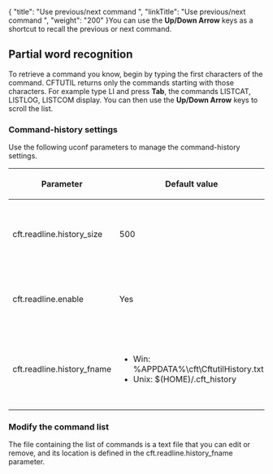 {
    "title": "Use previous/next command ",
    "linkTitle": "Use previous/next command ",
    "weight": "200"
}You can use the **Up/Down Arrow** keys as a shortcut to recall the previous or next command.

## <span id="Partial"></span>Partial word recognition

To retrieve a command you know, begin by typing the first characters of the command. CFTUTIL returns only the commands starting with those characters. For example type LI and press **Tab**, the commands LISTCAT, LISTLOG, LISTCOM display. You can then use the **Up/Down Arrow** keys to scroll the list.

### <span id="Command-"></span>Command-history settings

Use the following uconf parameters to manage the command-history settings.

<table cellspacing="0">
   <col/>
   <col/>
   <col/>
   <thead>
      <tr>
         <th>
            <p>Parameter</p>
</th>
         <th>
            <p>Default value</p>
</th>
         <th>
            <p>Description</p>
</th>
      </tr>
   </thead>
   <tbody>
      <tr>
         <td>
            <p>cft.readline.history_size</p>
         </td>
         <td>
            <p>500</p>
         </td>
         <td>
            <p>Maximum number of commands that you can store.</p>
         </td>
      </tr>
      <tr>
         <td>
            <p>cft.readline.enable</p>
         </td>
         <td>
            <p>Yes</p>
         </td>
         <td>
            <p>Save and retrieve the commands from disk.</p>
         </td>
      </tr>
      <tr>
         <td>
            <p>cft.readline.history_fname</p>
         </td>
         <td>
            <ul>
               <li>Win: %APPDATA%\cft\CftutilHistory.txt               </li>
               <li>Unix: $(HOME)/.cft_history               </li>
            </ul>
         </td>
         <td>
            <p>Name of the file containing the command history.</p>
         </td>
      </tr>
   </tbody>
</table>

### <span id="Modify"></span>Modify the command list

The file containing the list of commands is a text file that you can edit or remove, and its location is defined in the cft.readline.history\_fname parameter.
